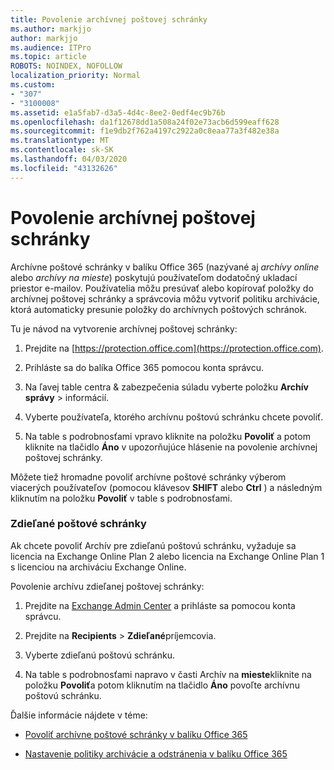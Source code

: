 ```yaml
---
title: Povolenie archívnej poštovej schránky
ms.author: markjjo
author: markjjo
ms.audience: ITPro
ms.topic: article
ROBOTS: NOINDEX, NOFOLLOW
localization_priority: Normal
ms.custom:
- "307"
- "3100008"
ms.assetid: e1a5fab7-d3a5-4d4c-8ee2-0edf4ec9b76b
ms.openlocfilehash: da1f12678dd1a508a24f02e73acb6d599eaff628
ms.sourcegitcommit: f1e9db2f762a4197c2922a0c8eaa77a3f482e38a
ms.translationtype: MT
ms.contentlocale: sk-SK
ms.lasthandoff: 04/03/2020
ms.locfileid: "43132626"
---
```

# <a name="enable-an-archive-mailbox"></a>Povolenie archívnej poštovej schránky

Archívne poštové schránky v balíku Office 365 (nazývané aj *archívy online* alebo *archívy na mieste*) poskytujú používateľom dodatočný ukladací priestor e-mailov. Používatelia môžu presúvať alebo kopírovať položky do archívnej poštovej schránky a správcovia môžu vytvoriť politiku archivácie, ktorá automaticky presunie položky do archívnych poštových schránok.
  
Tu je návod na vytvorenie archívnej poštovej schránky:
  
1. Prejdite na [https://protection.office.com](https://protection.office.com).

2. Prihláste sa do balíka Office 365 pomocou konta správcu.

3. Na ľavej table centra &amp; zabezpečenia súladu vyberte položku **Archív** **správy** \> informácií.

4. Vyberte používateľa, ktorého archívnu poštovú schránku chcete povoliť.

5. Na table s podrobnosťami vpravo kliknite na položku **Povoliť** a potom kliknite na tlačidlo **Áno** v upozorňujúce hlásenie na povolenie archívnej poštovej schránky.

Môžete tiež hromadne povoliť archívne poštové schránky výberom viacerých používateľov (pomocou klávesov **SHIFT** alebo **Ctrl** ) a následným kliknutím na položku **Povoliť** v table s podrobnosťami.
  
### <a name="shared-mailboxes"></a>Zdieľané poštové schránky

Ak chcete povoliť Archív pre zdieľanú poštovú schránku, vyžaduje sa licencia na Exchange Online Plan 2 alebo licencia na Exchange Online Plan 1 s licenciou na archiváciu Exchange Online.  

Povolenie archívu zdieľanej poštovej schránky:

1. Prejdite na [Exchange Admin Center](https://outlook.office365.com/ecp) a prihláste sa pomocou konta správcu.

2. Prejdite na **Recipients** > **Zdieľané**príjemcovia.

3. Vyberte zdieľanú poštovú schránku.

4. Na table s podrobnosťami napravo v časti Archív na **mieste**kliknite na položku **Povoliť**a potom kliknutím na tlačidlo **Áno** povoľte archívnu poštovú schránku.

Ďalšie informácie nájdete v téme:
  
- [Povoliť archívne poštové schránky v balíku Office 365](https://docs.microsoft.com/office365/securitycompliance/enable-archive-mailboxes)

- [Nastavenie politiky archivácie a odstránenia v balíku Office 365](https://docs.microsoft.com//office365/securitycompliance/set-up-an-archive-and-deletion-policy-for-mailboxes)
